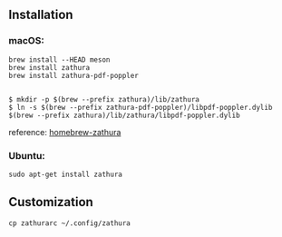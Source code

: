 ## Installation
### macOS:
```
brew install --HEAD meson
brew install zathura
brew install zathura-pdf-poppler
```
```

$ mkdir -p $(brew --prefix zathura)/lib/zathura
$ ln -s $(brew --prefix zathura-pdf-poppler)/libpdf-poppler.dylib $(brew --prefix zathura)/lib/zathura/libpdf-poppler.dylib
```
reference: [homebrew-zathura](https://github.com/zegervdv/homebrew-zathura)

### Ubuntu:
```
sudo apt-get install zathura
```

## Customization
```
cp zathurarc ~/.config/zathura
```
